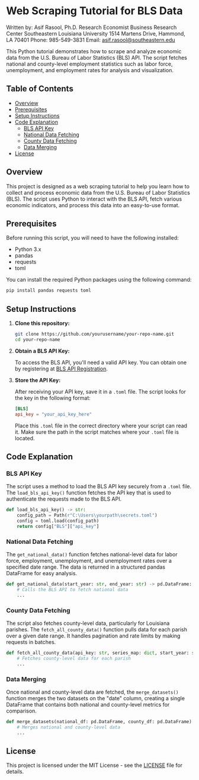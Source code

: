 
# Web Scraping Tutorial for BLS Data

Written by:
Asif Rasool, Ph.D.
Research Economist
Business Research Center
Southeastern Louisiana University
1514 Martens Drive, Hammond, LA 70401
Phone: 985-549-3831
Email: asif.rasool@southeastern.edu

This Python tutorial demonstrates how to scrape and analyze economic data from the U.S. Bureau of Labor Statistics (BLS) API. The script fetches national and county-level employment statistics such as labor force, unemployment, and employment rates for analysis and visualization.

## Table of Contents

- [Overview](#overview)
- [Prerequisites](#prerequisites)
- [Setup Instructions](#setup-instructions)
- [Code Explanation](#code-explanation)
  - [BLS API Key](#bls-api-key)
  - [National Data Fetching](#national-data-fetching)
  - [County Data Fetching](#county-data-fetching)
  - [Data Merging](#data-merging)
- [License](#license)

## Overview

This project is designed as a web scraping tutorial to help you learn how to collect and process economic data from the U.S. Bureau of Labor Statistics (BLS). The script uses Python to interact with the BLS API, fetch various economic indicators, and process this data into an easy-to-use format.

## Prerequisites

Before running this script, you will need to have the following installed:

- Python 3.x
- pandas
- requests
- toml

You can install the required Python packages using the following command:

```bash
pip install pandas requests toml
```

## Setup Instructions

1. **Clone this repository:**

   ```bash
   git clone https://github.com/yourusername/your-repo-name.git
   cd your-repo-name
   ```

2. **Obtain a BLS API Key:**

   To access the BLS API, you'll need a valid API key. You can obtain one by registering at [BLS API Registration](https://www.bls.gov/developers/).

3. **Store the API Key:**

   After receiving your API key, save it in a `.toml` file. The script looks for the key in the following format:
   
   ```toml
   [BLS]
   api_key = "your_api_key_here"
   ```

   Place this `.toml` file in the correct directory where your script can read it. Make sure the path in the script matches where your `.toml` file is located.

## Code Explanation

### BLS API Key

The script uses a method to load the BLS API key securely from a `.toml` file. The `load_bls_api_key()` function fetches the API key that is used to authenticate the requests made to the BLS API.

```python
def load_bls_api_key() -> str:
    config_path = Path(r"C:\Users\yourpath\secrets.toml")
    config = toml.load(config_path)
    return config["BLS"]["api_key"]
```

### National Data Fetching

The `get_national_data()` function fetches national-level data for labor force, employment, unemployment, and unemployment rates over a specified date range. The data is returned in a structured pandas DataFrame for easy analysis.

```python
def get_national_data(start_year: str, end_year: str) -> pd.DataFrame:
    # Calls the BLS API to fetch national data
    ...
```

### County Data Fetching

The script also fetches county-level data, particularly for Louisiana parishes. The `fetch_all_county_data()` function pulls data for each parish over a given date range. It handles pagination and rate limits by making requests in batches.

```python
def fetch_all_county_data(api_key: str, series_map: dict, start_year: str, end_year: str) -> pd.DataFrame:
    # Fetches county-level data for each parish
    ...
```

### Data Merging

Once national and county-level data are fetched, the `merge_datasets()` function merges the two datasets on the "date" column, creating a single DataFrame that contains both national and county-level metrics for comparison.

```python
def merge_datasets(national_df: pd.DataFrame, county_df: pd.DataFrame) -> pd.DataFrame:
    # Merges national and county-level data
    ...
```

## License

This project is licensed under the MIT License - see the [LICENSE](LICENSE) file for details.
